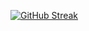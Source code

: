 [![GitHub Streak](https://streak-stats.demolab.com?user=Aw_Man3703&theme=tokyonight-duo&hide_border=true)](https://git.io/streak-stats)
